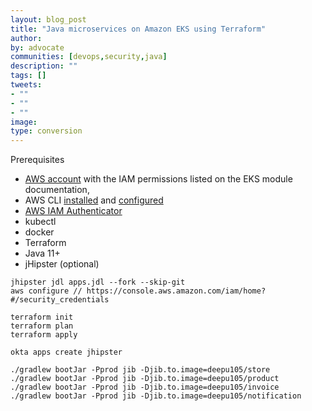 ```yaml
---
layout: blog_post
title: "Java microservices on Amazon EKS using Terraform"
author:
by: advocate
communities: [devops,security,java]
description: ""
tags: []
tweets:
- ""
- ""
- ""
image:
type: conversion
---
```



Prerequisites

- [AWS account](https://portal.aws.amazon.com/billing/signup) with the IAM permissions listed on the EKS module documentation,
- AWS CLI [installed](https://docs.aws.amazon.com/cli/latest/userguide/getting-started-install.html) and [configured](https://docs.aws.amazon.com/cli/latest/userguide/cli-configure-quickstart.html)
- [AWS IAM Authenticator](https://docs.aws.amazon.com/eks/latest/userguide/install-aws-iam-authenticator.html)
- kubectl
- docker
- Terraform
- Java 11+
- jHipster (optional)

```
jhipster jdl apps.jdl --fork --skip-git
aws configure // https://console.aws.amazon.com/iam/home?#/security_credentials

terraform init
terraform plan
terraform apply

okta apps create jhipster

./gradlew bootJar -Pprod jib -Djib.to.image=deepu105/store
./gradlew bootJar -Pprod jib -Djib.to.image=deepu105/product
./gradlew bootJar -Pprod jib -Djib.to.image=deepu105/invoice
./gradlew bootJar -Pprod jib -Djib.to.image=deepu105/notification

```
